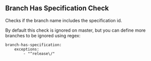 Branch Has Specification Check
------------------------------

Checks if the branch name includes the specification id. 

By default this check is ignored on master, but you can define more branches to be ignored using regex:

    branch-has-specification:
        exceptions:
            - "^release\/"